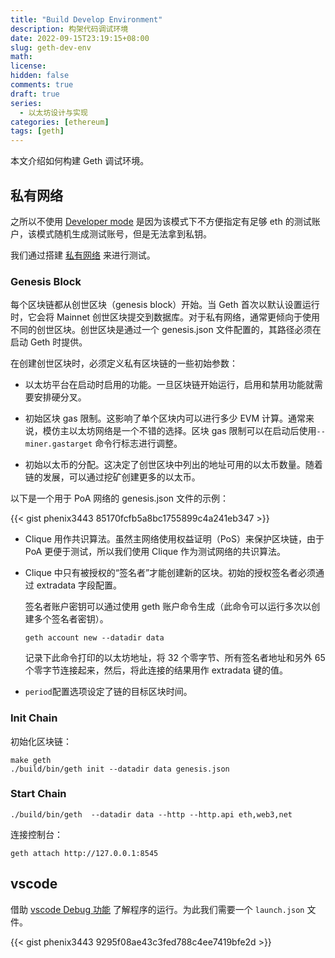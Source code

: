```yaml
---
title: "Build Develop Environment"
description: 构架代码调试环境
date: 2022-09-15T23:19:15+08:00
slug: geth-dev-env
math:
license:
hidden: false
comments: true
draft: true
series:
  - 以太坊设计与实现
categories: [ethereum]
tags: [geth]
---
```

本文介绍如何构建 Geth 调试环境。

<!-- more -->
## 私有网络

之所以不使用 [Developer mode](https://geth.ethereum.org/docs/developers/dapp-developer/dev-mode) 是因为该模式下不方便指定有足够 eth 的测试账户，该模式随机生成测试账号，但是无法拿到私钥。

我们通过搭建 [私有网络](https://geth.ethereum.org/docs/fundamentals/private-network) 来进行测试。

### Genesis Block

每个区块链都从创世区块（genesis block）开始。当 Geth 首次以默认设置运行时，它会将 Mainnet 创世区块提交到数据库。对于私有网络，通常更倾向于使用不同的创世区块。创世区块是通过一个 genesis.json 文件配置的，其路径必须在启动 Geth 时提供。

在创建创世区块时，必须定义私有区块链的一些初始参数：

- 以太坊平台在启动时启用的功能。一旦区块链开始运行，启用和禁用功能就需要安排硬分叉。

- 初始区块 gas 限制。这影响了单个区块内可以进行多少 EVM 计算。通常来说，模仿主以太坊网络是一个不错的选择。区块 gas 限制可以在启动后使用`--miner.gastarget` 命令行标志进行调整。

- 初始以太币的分配。这决定了创世区块中列出的地址可用的以太币数量。随着链的发展，可以通过挖矿创建更多的以太币。

以下是一个用于 PoA 网络的 genesis.json 文件的示例：

{{< gist phenix3443 85170fcfb5a8bc1755899c4a241eb347 >}}

- Clique 用作共识算法。虽然主网络使用权益证明（PoS）来保护区块链，由于 PoA 更便于测试，所以我们使用 Clique 作为测试网络的共识算法。
- Clique 中只有被授权的“签名者”才能创建新的区块。初始的授权签名者必须通过 extradata 字段配置。
  
  签名者账户密钥可以通过使用 geth 账户命令生成（此命令可以运行多次以创建多个签名者密钥）。

  ```shell
  geth account new --datadir data
  ```

  记录下此命令打印的以太坊地址，将 32 个零字节、所有签名者地址和另外 65 个零字节连接起来，然后，将此连接的结果用作 extradata 键的值。

- `period`配置选项设定了链的目标区块时间。

### Init Chain

初始化区块链：

```shell
make geth 
./build/bin/geth init --datadir data genesis.json
```

### Start Chain

```shell
./build/bin/geth  --datadir data --http --http.api eth,web3,net
```

连接控制台：

```shell
geth attach http://127.0.0.1:8545
```

## vscode

借助 [vscode Debug 功能](https://code.visualstudio.com/docs/editor/debugging) 了解程序的运行。为此我们需要一个 `launch.json` 文件。

{{< gist phenix3443 9295f08ae43c3fed788c4ee7419bfe2d >}}
